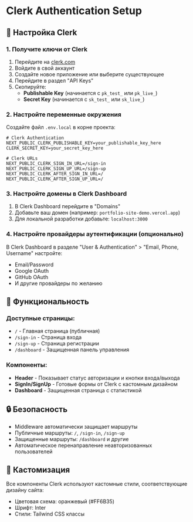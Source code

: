 # Clerk Authentication Setup

## 🔑 Настройка Clerk

### 1. Получите ключи от Clerk
1. Перейдите на [clerk.com](https://clerk.com)
2. Войдите в свой аккаунт
3. Создайте новое приложение или выберите существующее
4. Перейдите в раздел "API Keys"
5. Скопируйте:
   - **Publishable Key** (начинается с `pk_test_` или `pk_live_`)
   - **Secret Key** (начинается с `sk_test_` или `sk_live_`)

### 2. Настройте переменные окружения
Создайте файл `.env.local` в корне проекта:

```env
# Clerk Authentication
NEXT_PUBLIC_CLERK_PUBLISHABLE_KEY=your_publishable_key_here
CLERK_SECRET_KEY=your_secret_key_here

# Clerk URLs
NEXT_PUBLIC_CLERK_SIGN_IN_URL=/sign-in
NEXT_PUBLIC_CLERK_SIGN_UP_URL=/sign-up
NEXT_PUBLIC_CLERK_AFTER_SIGN_IN_URL=/
NEXT_PUBLIC_CLERK_AFTER_SIGN_UP_URL=/
```

### 3. Настройте домены в Clerk Dashboard
1. В Clerk Dashboard перейдите в "Domains"
2. Добавьте ваш домен (например: `portfolio-site-demo.vercel.app`)
3. Для локальной разработки добавьте: `localhost:3000`

### 4. Настройте провайдеры аутентификации (опционально)
В Clerk Dashboard в разделе "User & Authentication" > "Email, Phone, Username" настройте:
- Email/Password
- Google OAuth
- GitHub OAuth
- И другие провайдеры по желанию

## 🚀 Функциональность

### Доступные страницы:
- `/` - Главная страница (публичная)
- `/sign-in` - Страница входа
- `/sign-up` - Страница регистрации
- `/dashboard` - Защищенная панель управления

### Компоненты:
- **Header** - Показывает статус авторизации и кнопки входа/выхода
- **SignIn/SignUp** - Готовые формы от Clerk с кастомным дизайном
- **Dashboard** - Защищенная страница с статистикой

## 🔒 Безопасность

- Middleware автоматически защищает маршруты
- Публичные маршруты: `/`, `/sign-in`, `/sign-up`
- Защищенные маршруты: `/dashboard` и другие
- Автоматическое перенаправление неавторизованных пользователей

## 🎨 Кастомизация

Все компоненты Clerk используют кастомные стили, соответствующие дизайну сайта:
- Цветовая схема: оранжевый (#FF6B35)
- Шрифт: Inter
- Стили: Tailwind CSS классы
